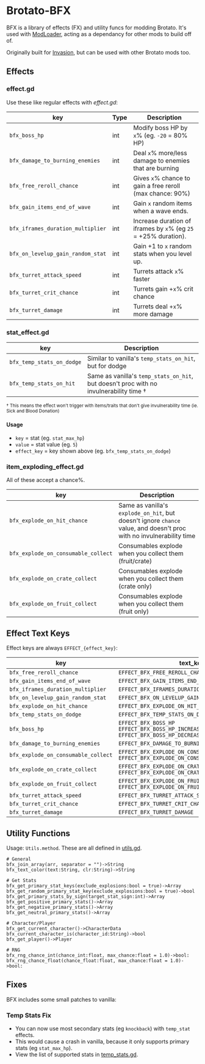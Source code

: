 # Brotato-BFX

BFX is a library of effects (FX) and utility funcs for modding Brotato. It's used with [ModLoader](https://github.com/BrotatoMods/Brotato-ModLoader), acting as a dependancy for other mods to build off of.

Originally built for [Invasion](https://github.com/BrotatoMods/Brotato-Invasion-Mod), but can be used with other Brotato mods too.


## Effects

### effect.gd

Use these like regular effects with *effect.gd*:

| key   | Type | Description |
| ----- | ---- | ----------- |
| `bfx_boss_hp`                     | int | Modify boss HP by `x`% (eg. `-20` = 80% HP) |
| `bfx_damage_to_burning_enemies`   | int | Deal `x`% more/less damage to enemies that are burning |
| `bfx_free_reroll_chance`          | int | Gives `x`% chance to gain a free reroll (max chance: 90%) |
| `bfx_gain_items_end_of_wave`      | int | Gain `x` random items when a wave ends. |
| `bfx_iframes_duration_multiplier` | int | Increase duration of iframes by `x`% (eg `25` = +25% duration). |
| `bfx_on_levelup_gain_random_stat` | int | Gain +1 to `x` random stats when you level up. |
| `bfx_turret_attack_speed`         | int | Turrets attack `x`% faster |
| `bfx_turret_crit_chance`          | int | Turrets gain +`x`% crit chance |
| `bfx_turret_damage`               | int | Turrets deal +`x`% more damage |

### stat_effect.gd

| key   | Description |
| ----- | ----------- |
| `bfx_temp_stats_on_dodge` | Similar to vanilla's `temp_stats_on_hit`, but for dodge |
| `bfx_temp_stats_on_hit`   | Same as vanilla's `temp_stats_on_hit`, but doesn't proc with no invulnerability time † |

<small>† This means the effect won't trigger with items/traits that don't give invulnerability time (ie. Sick and Blood Donation)</small>

#### Usage

- `key` = stat (eg. `stat_max_hp`)
- `value` = stat value (eg. `5`)
- `effect_key` = key shown above (eg. `bfx_temp_stats_on_dodge`)

### item_exploding_effect.gd

All of these accept a chance%.

| key   | Description |
| ----- | ----------- |
| `bfx_explode_on_hit_chance`         | Same as vanilla's `explode_on_hit`, but doesn't ignore `chance` value, and doesn't proc with no invulnerability time |
| `bfx_explode_on_consumable_collect` | Consumables explode when you collect them (fruit/crate) |
| `bfx_explode_on_crate_collect`      | Consumables explode when you collect them (crate only) |
| `bfx_explode_on_fruit_collect`      | Consumables explode when you collect them (fruit only) |


## Effect Text Keys

Effect keys are always `EFFECT_{effect_key}`:

| key   | text_key   |
| ----- | ---------- |
| `bfx_free_reroll_chance`            | `EFFECT_BFX_FREE_REROLL_CHANCE` |
| `bfx_gain_items_end_of_wave`        | `EFFECT_BFX_GAIN_ITEMS_END_OF_WAVE`      |
| `bfx_iframes_duration_multiplier`   | `EFFECT_BFX_IFRAMES_DURATION_MULTIPLIER` |
| `bfx_on_levelup_gain_random_stat`   | `EFFECT_BFX_ON_LEVELUP_GAIN_RANDOM_STAT` |
| `bfx_explode_on_hit_chance`         | `EFFECT_BFX_EXPLODE_ON_HIT_CHANCE` |
| `bfx_temp_stats_on_dodge`           | `EFFECT_BFX_TEMP_STATS_ON_DODGE` |
| `bfx_boss_hp`                       | `EFFECT_BFX_BOSS_HP`<br>`EFFECT_BFX_BOSS_HP_INCREASE`<br>`EFFECT_BFX_BOSS_HP_DECREASE` |
| `bfx_damage_to_burning_enemies`     | `EFFECT_BFX_DAMAGE_TO_BURNING_ENEMIES` |
| `bfx_explode_on_consumable_collect` | `EFFECT_BFX_EXPLODE_ON_CONSUMABLE_COLLECT`<br>`EFFECT_BFX_EXPLODE_ON_CONSUMABLE_COLLECT_CHANCE` |
| `bfx_explode_on_crate_collect`      | `EFFECT_BFX_EXPLODE_ON_CRATE_COLLECT`<br>`EFFECT_BFX_EXPLODE_ON_CRATE_COLLECT_CHANCE` |
| `bfx_explode_on_fruit_collect`      | `EFFECT_BFX_EXPLODE_ON_FRUIT_COLLECT`<br>`EFFECT_BFX_EXPLODE_ON_FRUIT_COLLECT_CHANCE` |
| `bfx_turret_attack_speed`           | `EFFECT_BFX_TURRET_ATTACK_SPEED` |
| `bfx_turret_crit_chance`            | `EFFECT_BFX_TURRET_CRIT_CHANCE` |
| `bfx_turret_damage`                 | `EFFECT_BFX_TURRET_DAMAGE` |


## Utility Functions

Usage: `Utils.method`. These are all defined in [utils.gd](root/mods-unpacked/Darkly77-BFX/extensions/singletons/utils.gd).

```
# General
bfx_join_array(arr, separator = "")->String
bfx_text_color(text:String, clr:String)->String

# Get Stats
bfx_get_primary_stat_keys(exclude_explosions:bool = true)->Array
bfx_get_random_primary_stat_key(exclude_explosions:bool = true)->bool
bfx_get_primary_stats_by_sign(target_stat_sign:int)->Array
bfx_get_positive_primary_stats()->Array
bfx_get_negative_primary_stats()->Array
bfx_get_neutral_primary_stats()->Array

# Character/Player
bfx_get_current_character()->CharacterData
bfx_current_character_is(character_id:String)->bool
bfx_get_player()->Player

# RNG
bfx_rng_chance_int(chance_int:float, max_chance:float = 1.0)->bool:
bfx_rng_chance_float(chance_float:float, max_chance:float = 1.0)->bool:
```


## Fixes

BFX includes some small patches to vanilla:

### Temp Stats Fix

- You can now use most secondary stats (eg `knockback`) with `temp_stat` effects.
- This would cause a crash in vanilla, because it only supports primary stats (eg `stat_max_hp`).
- View the list of supported stats in [temp_stats.gd](root/mods-unpacked/Darkly77-BFX/extensions/singletons/temp_stats.gd).

